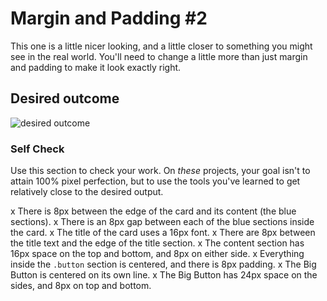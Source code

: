 # Margin and Padding #2

This one is a little nicer looking, and a little closer to something you might see in the real world. You'll need to change a little more than just margin and padding to make it look exactly right.

## Desired outcome

![desired outcome](./desired-outcome.png)

### Self Check

Use this section to check your work. On _these_ projects, your goal isn't to attain 100% pixel perfection, but to use the tools you've learned to get relatively close to the desired output.

x There is 8px between the edge of the card and its content (the blue sections).
x There is an 8px gap between each of the blue sections inside the card.
x The title of the card uses a 16px font.
x There are 8px between the title text and the edge of the title section.
x The content section has 16px space on the top and bottom, and 8px on either side.
x Everything inside the `.button` section is centered, and there is 8px padding.
x The Big Button is centered on its own line.
x The Big Button has 24px space on the sides, and 8px on top and bottom.

